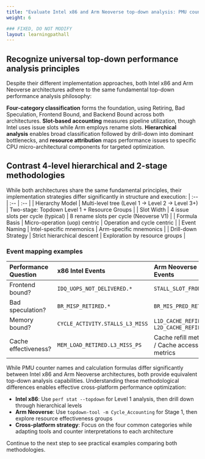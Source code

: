```yaml
---
title: "Evaluate Intel x86 and Arm Neoverse top-down analysis: PMU counters and methodology differences"
weight: 6

### FIXED, DO NOT MODIFY
layout: learningpathall
---
```

## Recognize universal top-down performance analysis principles

Despite their different implementation approaches, both Intel x86 and Arm Neoverse architectures adhere to the same fundamental top-down performance analysis philosophy:

**Four-category classification** forms the foundation, using Retiring, Bad Speculation, Frontend Bound, and Backend Bound across both architectures. **Slot-based accounting** measures pipeline utilization, though Intel uses issue slots while Arm employs rename slots. **Hierarchical analysis** enables broad classification followed by drill-down into dominant bottlenecks, and **resource attribution** maps performance issues to specific CPU micro-architectural components for targeted optimization.

## Contrast 4-level hierarchical and 2-stage methodologies

While both architectures share the same fundamental principles, their implementation strategies differ significantly in structure and execution:
| :-- | :-- | :-- |
| Hierarchy Model | Multi-level tree (Level 1 → Level 2 → Level 3+) | Two-stage: Topdown Level 1 + Resource Groups |
| Slot Width | 4 issue slots per cycle (typical) | 8 rename slots per cycle (Neoverse V1) |
| Formula Basis | Micro-operation (uop) centric | Operation and cycle centric |
| Event Naming | Intel-specific mnemonics | Arm-specific mnemonics |
| Drill-down Strategy | Strict hierarchical descent | Exploration by resource groups |

### Event mapping examples

| Performance Question | x86 Intel Events | Arm Neoverse Events |
| :-- | :-- | :-- |
| Frontend bound? | `IDQ_UOPS_NOT_DELIVERED.*` | `STALL_SLOT_FRONTEND` |
| Bad speculation? | `BR_MISP_RETIRED.*` | `BR_MIS_PRED_RETIRED` |
| Memory bound? | `CYCLE_ACTIVITY.STALLS_L3_MISS` | `L1D_CACHE_REFILL`, `L2D_CACHE_REFILL` |
| Cache effectiveness? | `MEM_LOAD_RETIRED.L3_MISS_PS` | Cache refill metrics / Cache access metrics |

While PMU counter names and calculation formulas differ significantly between Intel x86 and Arm Neoverse architectures, both provide equivalent top-down analysis capabilities. Understanding these methodological differences enables effective cross-platform performance optimization:

- **Intel x86**: Use `perf stat --topdown` for Level 1 analysis, then drill down through hierarchical levels
- **Arm Neoverse**: Use `topdown-tool -m Cycle_Accounting` for Stage 1, then explore resource effectiveness groups
- **Cross-platform strategy**: Focus on the four common categories while adapting tools and counter interpretations to each architecture

Continue to the next step to see practical examples comparing both methodologies.
